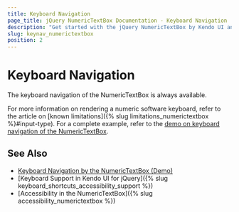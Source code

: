 ```yaml
---
title: Keyboard Navigation
page_title: jQuery NumericTextBox Documentation - Keyboard Navigation
description: "Get started with the jQuery NumericTextBox by Kendo UI and learn about the accessibility support it provides through its keyboard navigation functionality."
slug: keynav_numerictextbox
position: 2
---
```


# Keyboard Navigation

The keyboard navigation of the NumericTextBox is always available.

For more information on rendering a numeric software keyboard, refer to the article on [known limitations]({% slug limitations_numerictextbox %}#input-type). For a complete example, refer to the [demo on keyboard navigation of the NumericTextBox](https://demos.telerik.com/kendo-ui/numerictextbox/keyboard-navigation).

## See Also

* [Keyboard Navigation by the NumericTextBox (Demo)](https://demos.telerik.com/kendo-ui/numerictextbox/keyboard-navigation)
* [Keyboard Support in Kendo UI for jQuery]({% slug keyboard_shortcuts_accessibility_support %})
* [Accessibility in the NumericTextBox]({% slug accessibility_numerictextbox %})
